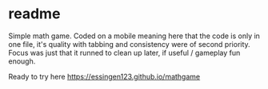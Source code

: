 # readme
Simple math game.
Coded on a mobile meaning here that the code is 
only in one file, it's quality with tabbing and 
consistency were of second priority. 
 Focus was just that it runned to clean up later, 
if useful / gameplay fun enough. 

Ready to try here
https://essingen123.github.io/mathgame
